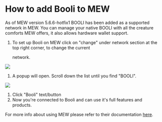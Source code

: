 # How to add Booli to MEW

As of MEW version 5.6.6-hotfix1 BOOLI has been added as a supported network in MEW. You can manage your native BOOLI with all the creature comforts MEW offers, it also allows hardware wallet support.

1. To set up Booli on MEW click on "change" under network section at the top right corner, to change the current 

   network.

![](https://github.com/fuseio/docs/tree/ad5158afdcedc7ce1ca0e544a34919e024a0ed03/.gitbook/assets/MEW_1.png)

1. A popup will open. Scroll down the list until you find "BOOLI".

![](https://github.com/fuseio/docs/tree/ad5158afdcedc7ce1ca0e544a34919e024a0ed03/.gitbook/assets/MEW_2.png)

1. Click "Booli" text/button
2. Now you're connected to Booli and can use it's full features and products.

For more info about using MEW please refer to their documentation [here](https://kb.myetherwallet.com/).

